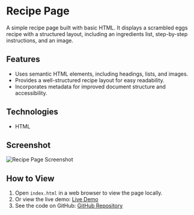 # Recipe Page

A simple recipe page built with basic HTML. It displays a scrambled eggs recipe with a structured layout, including an ingredients list, step-by-step instructions, and an image.

## Features
- Uses semantic HTML elements, including headings, lists, and images.
- Provides a well-structured recipe layout for easy readability.
- Incorporates metadata for improved document structure and accessibility.

## Technologies
- HTML

## Screenshot
![Recipe Page Screenshot](https://cdn.freecodecamp.org/curriculum/labs/recipe.jpg)

## How to View
1. Open `index.html` in a web browser to view the page locally.
2. Or view the live demo: [Live Demo](https://SourTik.github.io/recipe-page)  
3. See the code on GitHub: [GitHub Repository](https://github.com/SourTik/recipe-page)
